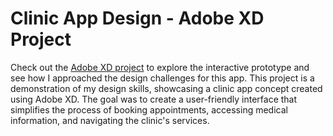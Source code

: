# Clinic App Design - Adobe XD Project
Check out the [Adobe XD project](https://xd.adobe.com/view/f9132ddd-5039-4c33-8997-431209ca636a-ac40/) to explore the interactive prototype and see how I approached the design challenges for this app.
This project is a demonstration of my design skills, showcasing a clinic app concept created using Adobe XD. The goal was to create a user-friendly interface that simplifies the process of booking appointments, accessing medical information, and navigating the clinic's services.




